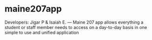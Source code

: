 # maine207app
Developers: Jigar P &amp; Isaiah E. –– Maine 207 app allows everything a student or staff member needs to access on a day-to-day basis in one simple to use and unified application
